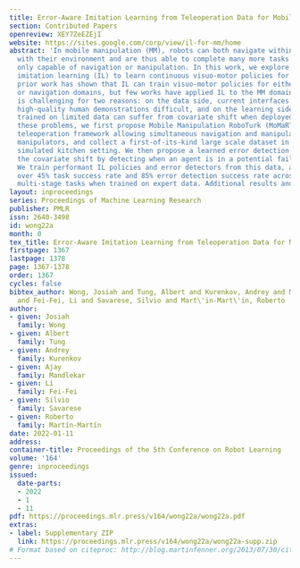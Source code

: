```yaml
---
title: Error-Aware Imitation Learning from Teleoperation Data for Mobile Manipulation
section: Contributed Papers
openreview: XEY7ZeEZEjI
website: https://sites.google.com/corp/view/il-for-mm/home
abstract: 'In mobile manipulation (MM), robots can both navigate within and interact
  with their environment and are thus able to complete many more tasks than robots
  only capable of navigation or manipulation. In this work, we explore how to apply
  imitation learning (IL) to learn continuous visuo-motor policies for MM tasks. Much
  prior work has shown that IL can train visuo-motor policies for either manipulation
  or navigation domains, but few works have applied IL to the MM domain. Doing this
  is challenging for two reasons: on the data side, current interfaces make collecting
  high-quality human demonstrations difficult, and on the learning side, policies
  trained on limited data can suffer from covariate shift when deployed. To address
  these problems, we first propose Mobile Manipulation RoboTurk (MoMaRT), a novel
  teleoperation framework allowing simultaneous navigation and manipulation of mobile
  manipulators, and collect a first-of-its-kind large scale dataset in a realistic
  simulated kitchen setting. We then propose a learned error detection system to address
  the covariate shift by detecting when an agent is in a potential failure state.
  We train performant IL policies and error detectors from this data, and achieve
  over 45% task success rate and 85% error detection success rate across multiple
  multi-stage tasks when trained on expert data. Additional results and video at https://sites.google.com/view/il-for-mm/home.'
layout: inproceedings
series: Proceedings of Machine Learning Research
publisher: PMLR
issn: 2640-3498
id: wong22a
month: 0
tex_title: Error-Aware Imitation Learning from Teleoperation Data for Mobile Manipulation
firstpage: 1367
lastpage: 1378
page: 1367-1378
order: 1367
cycles: false
bibtex_author: Wong, Josiah and Tung, Albert and Kurenkov, Andrey and Mandlekar, Ajay
  and Fei-Fei, Li and Savarese, Silvio and Mart\'in-Mart\'in, Roberto
author:
- given: Josiah
  family: Wong
- given: Albert
  family: Tung
- given: Andrey
  family: Kurenkov
- given: Ajay
  family: Mandlekar
- given: Li
  family: Fei-Fei
- given: Silvio
  family: Savarese
- given: Roberto
  family: Martín-Martín
date: 2022-01-11
address:
container-title: Proceedings of the 5th Conference on Robot Learning
volume: '164'
genre: inproceedings
issued:
  date-parts:
  - 2022
  - 1
  - 11
pdf: https://proceedings.mlr.press/v164/wong22a/wong22a.pdf
extras:
- label: Supplementary ZIP
  link: https://proceedings.mlr.press/v164/wong22a/wong22a-supp.zip
# Format based on citeproc: http://blog.martinfenner.org/2013/07/30/citeproc-yaml-for-bibliographies/
---
```

